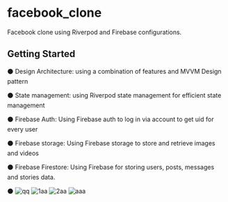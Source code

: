 # facebook_clone

Facebook clone using Riverpod and Firebase configurations.

## Getting Started

⚫ Design Architecture: using a combination of features and MVVM Design pattern 

⚫ State management: using Riverpod state management for efficient state management

⚫ Firebase Auth: Using Firebase auth to log in via account to get uid for every user

⚫ Firebase storage: Using Firebase storage to store and retrieve images and videos

⚫ Firebase Firestore: Using Firebase for storing users, posts, messages and stories data.

⚫ ![qq](https://github.com/Ahmed3bdallah1/facebook_clone/assets/122252444/21da8c4b-24ba-4771-a49b-4bc8d6ae2a3a)
![1aa](https://github.com/Ahmed3bdallah1/facebook_clone/assets/122252444/8243aca6-e95b-436b-bb1e-d52499e4e752)
![2aa](https://github.com/Ahmed3bdallah1/facebook_clone/assets/122252444/ad10fae9-170b-4f25-8487-69a94644cd28)
![aaa](https://github.com/Ahmed3bdallah1/facebook_clone/assets/122252444/5f516df3-b86c-40db-930f-22fd06e771b1)
